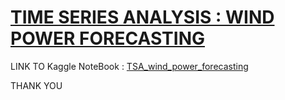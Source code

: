 <h1><u><b>TIME SERIES ANALYSIS : WIND POWER FORECASTING</b></u></h1>
<p>LINK TO Kaggle NoteBook : <a href="https://www.kaggle.com/code/gmudit/tsa-wind-power-forecasting/">TSA_wind_power_forecasting</a></p>
<p>THANK YOU</p>
